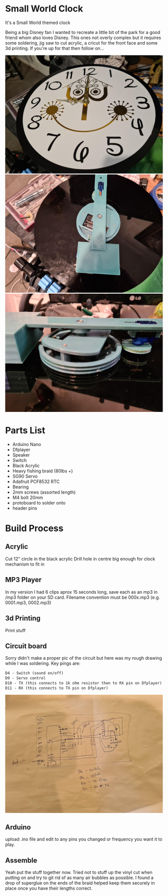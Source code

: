 # Small World Clock
 It's a Small World themed clock
 
 Being a big Disney fan I wanted to recreate a little bit of the park for a good friend whom also loves Disney. This ones not overly complex but it requires some soldering,
 jig saw to cut acrylic, a cricut for the front face and some 3d printing. If you're up for that then follow on...
 
 ![Front](/images/front.jpg)
 ![Back view](/images/back.jpg)
 ![Back view 2](/images/back2.jpg)

 Parts List
 ===========
 * Arduino Nano
 * Dfplayer
 * Speaker
 * Switch
 * Black Acrylic
 * Heavy fishing braid (80lbs +)
 * SG90 Servo
 * Adafruit PCF8532 RTC
 * Bearing
 * 2mm screws (assorted length)
 * M4 bolt 20mm
 * protoboard to solder onto
 * header pins
 


Build Process
================
## Acrylic
Cut 12" circle in the black acrylic
Drill hole in centre big enough for clock mechanism to fit in


## MP3 Player
In my version I had 6 clips aprox 15 seconds long, save each as an mp3 in /mp3 folder on your SD card.
Filename convention must be 000x.mp3 (e.g. 0001.mp3, 0002.mp3)

## 3d Printing
Print stuff 

## Circuit board
Sorry didn't make a proper pic of the circuit but here was my rough drawing while I was soldering.
Key pings are:
 ```
 D4 - Switch (sound on/off)
 D9 - Servo control
 D10 - TX (this connects to 1k ohm resistor then to RX pin on Dfplayer)
 D11 - RX (this connects to TX pin on Dfplayer)
 ```
 
  ![Back view](/images/circuit.jpg)
  
 ## Arduino
 upload .ino file and edit to any pins you changed or frequency you want it to play.  
 
 ## Assemble
Yeah put the stuff together now. Tried not to stuff up the vinyl cut when putting on and try to git rid of as many air bubbles as possible.
I found a drop of superglue on the ends of the braid helped keep them securely in place once you have their lengths correct.